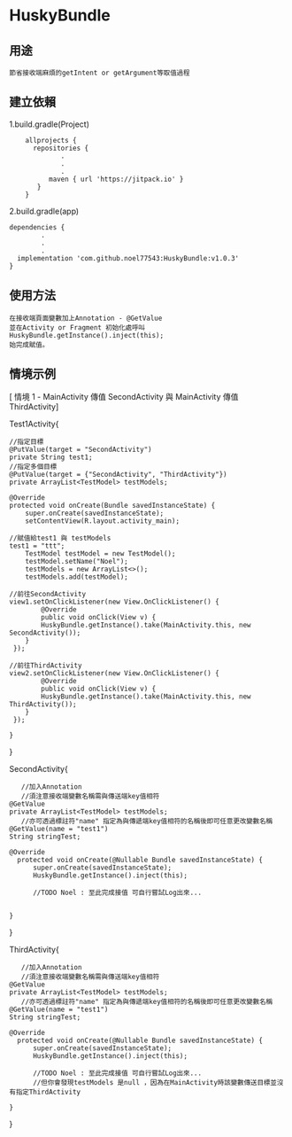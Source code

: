 # HuskyBundle


## 用途

	節省接收端麻煩的getIntent or getArgument等取值過程


## 建立依賴


1.build.gradle(Project)

		allprojects {
  		  repositories {
	       		 .
	      		 .
	      		 .
	      	  maven { url 'https://jitpack.io' }
 		   }
		}



2.build.gradle(app)

	dependencies {
  		  	.
  		  	.
   			.
  	  implementation 'com.github.noel77543:HuskyBundle:v1.0.3'
	}




## 使用方法

	在接收端頁面變數加上Annotation - @GetValue
	並在Activity or Fragment 初始化處呼叫 
	HuskyBundle.getInstance().inject(this);
	始完成賦值。




## 情境示例



[ 情境 1 - MainActivity 傳值 SecondActivity  與 MainActivity 傳值 ThirdActivity]

  Test1Activity{

    //指定目標
    @PutValue(target = "SecondActivity")
    private String test1;
    //指定多個目標
    @PutValue(target = {"SecondActivity", "ThirdActivity"})
    private ArrayList<TestModel> testModels;

    @Override
    protected void onCreate(Bundle savedInstanceState) {
        super.onCreate(savedInstanceState);
        setContentView(R.layout.activity_main);
	
	//賦值給test1 與 testModels
	test1 = "ttt";
        TestModel testModel = new TestModel();
        testModel.setName("Noel");
        testModels = new ArrayList<>();
        testModels.add(testModel);	
	
	//前往SecondActivity
	view1.setOnClickListener(new View.OnClickListener() {
            @Override
            public void onClick(View v) {
	        HuskyBundle.getInstance().take(MainActivity.this, new SecondActivity());
	    }
	 });
	 
	//前往ThirdActivity    
	view2.setOnClickListener(new View.OnClickListener() {
            @Override
            public void onClick(View v) {
	        HuskyBundle.getInstance().take(MainActivity.this, new ThirdActivity());
	    }
	 });   
	    
    }
  }

  SecondActivity{
	
       //加入Annotation
       //須注意接收端變數名稱需與傳送端key值相符  
	@GetValue
	private ArrayList<TestModel> testModels;
       //亦可透過標註符"name" 指定為與傳遞端key值相符的名稱後即可任意更改變數名稱
	@GetValue(name = "test1")
	String stringTest;
	
	@Override
	  protected void onCreate(@Nullable Bundle savedInstanceState) {
	      super.onCreate(savedInstanceState);
	      HuskyBundle.getInstance().inject(this);
	      
	      //TODO Noel : 至此完成接值 可自行嘗試Log出來...

	
	}
  }


  ThirdActivity{

       //加入Annotation
       //須注意接收端變數名稱需與傳送端key值相符  
	@GetValue
	private ArrayList<TestModel> testModels;
       //亦可透過標註符"name" 指定為與傳遞端key值相符的名稱後即可任意更改變數名稱
	@GetValue(name = "test1")
	String stringTest;
	
	@Override
	  protected void onCreate(@Nullable Bundle savedInstanceState) {
	      super.onCreate(savedInstanceState);
	      HuskyBundle.getInstance().inject(this);
	      
	      //TODO Noel : 至此完成接值 可自行嘗試Log出來... 
	      //但你會發現testModels 是null ，因為在MainActivity時該變數傳送目標並沒有指定ThirdActivity

	}
  }	
	
	
	
	
	
	
	
	
	
	
	
